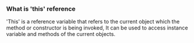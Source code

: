 ### What is 'this' reference

'This' is a reference variable that refers to the current object which the method or constructor is being invoked, It can be used to access instance variable and methods of the current objects.